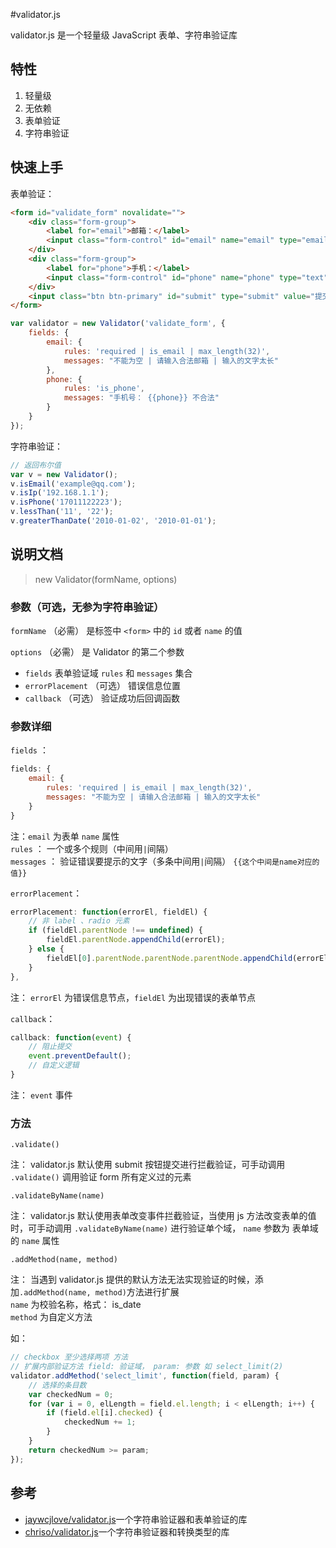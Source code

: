 #validator.js

validator.js 是一个轻量级 JavaScript 表单、字符串验证库

## 特性

 1. 轻量级
 2. 无依赖
 3. 表单验证
 4. 字符串验证

## 快速上手

表单验证：

```html
<form id="validate_form" novalidate="">
    <div class="form-group">
        <label for="email">邮箱：</label>
        <input class="form-control" id="email" name="email" type="email" placeholder="请输入邮箱" />
    </div>
    <div class="form-group">
        <label for="phone">手机：</label>
        <input class="form-control" id="phone" name="phone" type="text" placeholder="请输入手机号" />
    </div>
    <input class="btn btn-primary" id="submit" type="submit" value="提交" />
</form>
```

```js
var validator = new Validator('validate_form', {
    fields: {
        email: {
            rules: 'required | is_email | max_length(32)',
            messages: "不能为空 | 请输入合法邮箱 | 输入的文字太长"
        },
        phone: {
            rules: 'is_phone',
            messages: "手机号： {{phone}} 不合法"
        }
    }
});
```

字符串验证：

```js
// 返回布尔值
var v = new Validator();
v.isEmail('example@qq.com');
v.isIp('192.168.1.1');
v.isPhone('17011122223');
v.lessThan('11', '22');
v.greaterThanDate('2010-01-02', '2010-01-01');
```


## 说明文档

> new Validator(formName, options)

### 参数（可选，无参为字符串验证）

`formName` （必需） 是标签中 `<form>` 中的 `id` 或者 `name` 的值

`options` （必需） 是 Validator 的第二个参数

  * `fields` 表单验证域 `rules` 和 `messages` 集合
  * `errorPlacement` （可选） 错误信息位置
  * `callback` （可选） 验证成功后回调函数

### 参数详细

`fields` ：

```js
fields: {
    email: {
        rules: 'required | is_email | max_length(32)',
        messages: "不能为空 | 请输入合法邮箱 | 输入的文字太长"
    }
}
```

注：`email` 为表单 `name` 属性<br />
`rules` ： 一个或多个规则（中间用` | `间隔）<br />
`messages` ： 验证错误要提示的文字（多条中间用` | `间隔） `{{这个中间是name对应的值}}` <br />

`errorPlacement`：

```js
errorPlacement: function(errorEl, fieldEl) {
    // 非 label 、radio 元素
    if (fieldEl.parentNode !== undefined) {
        fieldEl.parentNode.appendChild(errorEl);
    } else {
        fieldEl[0].parentNode.parentNode.parentNode.appendChild(errorEl);
    }
},
```

注： `errorEl` 为错误信息节点，`fieldEl` 为出现错误的表单节点

`callback`：

```js
callback: function(event) {
    // 阻止提交
    event.preventDefault();
    // 自定义逻辑
}
```

注： `event` 事件



### 方法

`.validate()`

注： validator.js 默认使用 submit 按钮提交进行拦截验证，可手动调用 `.validate()` 调用验证 form 所有定义过的元素

`.validateByName(name)`

注： validator.js 默认使用表单改变事件拦截验证，当使用 js 方法改变表单的值时，可手动调用 `.validateByName(name)` 进行验证单个域， `name` 参数为 表单域的 `name` 属性

`.addMethod(name, method)`

注： 当遇到 validator.js 提供的默认方法无法实现验证的时候，添加`.addMethod(name, method)`方法进行扩展<br />
`name` 为校验名称，格式： is_date<br />
`method` 为自定义方法

如：
```js
// checkbox 至少选择两项 方法
// 扩展内部验证方法 field: 验证域， param: 参数 如 select_limit(2)
validator.addMethod('select_limit', function(field, param) {
    // 选择的条目数
    var checkedNum = 0;
    for (var i = 0, elLength = field.el.length; i < elLength; i++) {
        if (field.el[i].checked) {
            checkedNum += 1;
        }
    }
    return checkedNum >= param;
});
```


## 参考

- [jaywcjlove/validator.js](https://github.com/jaywcjlove/validator.js)一个字符串验证器和表单验证的库
- [chriso/validator.js](https://github.com/chriso/validator.js)一个字符串验证器和转换类型的库
